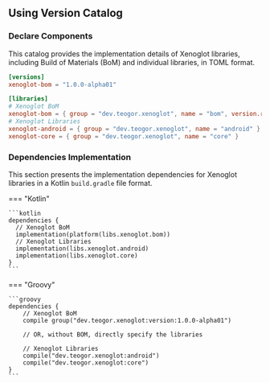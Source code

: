 ## Using Version Catalog

### Declare Components

This catalog provides the implementation details of Xenoglot libraries, including Build of
Materials (BoM) and individual libraries, in TOML format.

```toml  title="gradle/libs.versions.toml"
[versions]
xenoglot-bom = "1.0.0-alpha01"

[libraries]
# Xenoglot BoM
xenoglot-bom = { group = "dev.teogor.xenoglot", name = "bom", version.ref = "xenoglot-bom" }
# Xenoglot Libraries
xenoglot-android = { group = "dev.teogor.xenoglot", name = "android" }
xenoglot-core = { group = "dev.teogor.xenoglot", name = "core" }
```

### Dependencies Implementation

This section presents the implementation dependencies for Xenoglot libraries in a Kotlin
`build.gradle` file format.

=== "Kotlin"

    ```kotlin
    dependencies {
      // Xenoglot BoM
      implementation(platform(libs.xenoglot.bom))
      // Xenoglot Libraries
      implementation(libs.xenoglot.android)
      implementation(libs.xenoglot.core)
    }
    ```

=== "Groovy"

    ```groovy
    dependencies {
        // Xenoglot BoM
        compile group("dev.teogor.xenoglot:version:1.0.0-alpha01")

        // OR, without BOM, directly specify the libraries

        // Xenoglot Libraries
        compile("dev.teogor.xenoglot:android")
        compile("dev.teogor.xenoglot:core")
    }
    ```
